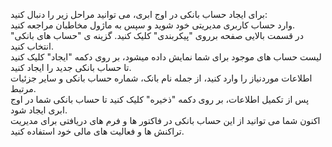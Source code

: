 <p>برای ایجاد حساب بانکی در اوج ابری، می توانید مراحل زیر را دنبال کنید:<br>وارد حساب کاربری مدیریتی خود شوید و سپس به ماژول مخاطبان مراجعه کنید.<br>در قسمت بالایی صفحه برروی "پیکربندی" کلیک کنید. گزینه ی "حساب های بانکی" انتخاب کنید.<br>لیست حساب های موجود برای شما نمایش داده میشود، بر روی دکمه "ایجاد" کلیک کنید تا حساب بانکی جدید را ایجاد کنید.<br>اطلاعات موردنیاز را وارد کنید، از جمله نام بانک، شماره حساب بانکی و سایر جزئیات مرتبط.<br>پس از تکمیل اطلاعات، بر روی دکمه "ذخیره" کلیک کنید تا حساب بانکی شما در اوج ابری ایجاد شود.<br>اکنون شما می توانید از این حساب بانکی در فاکتور ها و فرم های دریافتی برای مدیریت تراکنش ها و فعالیت های مالی خود استفاده کنید.</p>